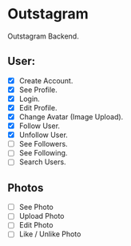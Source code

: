 # Outstagram

Outstagram Backend.

## User:

- [x] Create Account.
- [x] See Profile.
- [x] Login.
- [x] Edit Profile.
- [x] Change Avatar (Image Upload).
- [x] Follow User.
- [x] Unfollow User.
- [ ] See Followers.
- [ ] See Following.
- [ ] Search Users.

## Photos

- [ ] See Photo
- [ ] Upload Photo
- [ ] Edit Photo
- [ ] Like / Unlike Photo
